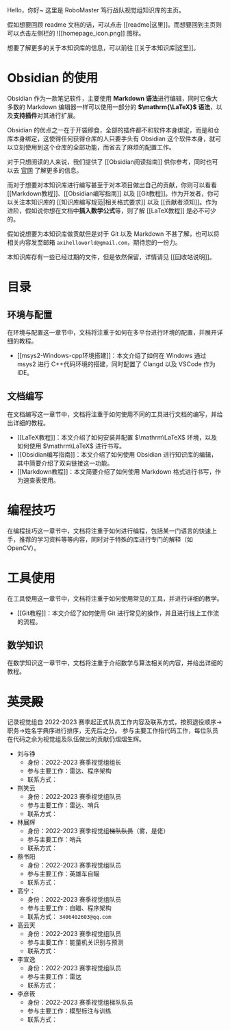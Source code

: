 Hello，你好~
这里是 RoboMaster 笃行战队视觉组知识库的主页。

假如想要回顾 readme 文档的话，可以点击 [[readme|这里]]。而想要回到主页则可以点击左侧栏的 ![[homepage_icon.png]] 图标。

想要了解更多的关于本知识库的信息，可以前往 [[关于本知识库|这里]]。

# Obsidian 的使用

Obsidian 作为一款笔记软件，主要使用 **Markdown 语法**进行编辑，同时它像大多数的 Markdown 编辑器一样可以使用一部分的 **$\mathrm{\LaTeX}$ 语法**，以及**支持插件**对其进行扩展。

Obsidian 的优点之一在于开袋即食，全部的插件都不和软件本身绑定，而是和仓库本身绑定，这使得任何获得仓库的人只要手头有 Obsidian 这个软件本身，就可以立刻使用到这个仓库的全部功能，而省去了麻烦的配置工作。

对于只想阅读的人来说，我们提供了 [[Obsidian阅读指南]] 供你参考，同时也可以去 [官网](https://obsidian.md/) 了解更多的信息。

而对于想要对本知识库进行编写甚至于对本项目做出自己的贡献，你则可以看看 [[Markdown教程]]、[[Obsidian编写指南]] 以及 [[Git教程]]。作为开发者，你可以关注本知识库的 [[知识库编写规范|相关格式要求]] 以及 [[贡献者须知]]。作为进阶，假如说你想在文档中**插入数学公式**等，则了解 [[LaTeX教程]] 是必不可少的。

假如说想要为本知识库做贡献但是对于 Git 以及 Markdown 不甚了解，也可以将相关内容发至邮箱 `axihelloworld@gmail.com`，期待您的一份力。

本知识库存有一些已经过期的文件，但是依然保留，详情请见 [[回收站说明]]。

# 目录

## 环境与配置

在环境与配置这一章节中，文档将注重于如何在多平台进行环境的配置，并展开详细的教程。

-  [[msys2-Windows-cpp环境搭建]]：本文介绍了如何在 Windows 通过 msys2 进行 C++代码环境的搭建，同时配置了 Clangd 以及 VSCode 作为 IDE。

## 文档编写

在文档编写这一章节中，文档将注重于如何使用不同的工具进行文档的编写，并给出详细的教程。

- [[LaTeX教程]]：本文介绍了如何安装并配置 $\mathrm\LaTeX$ 环境，以及如何使用 $\mathrm\LaTeX$ 进行书写。
- [[Obsidian编写指南]]：本文介绍了如何使用 Obsidian 进行知识库的编辑，其中简要介绍了双向链接这一功能。
- [[Markdown教程]]：本文简要介绍了如何使用 Markdown 格式进行书写，作为速查表使用。

# 编程技巧

在编程技巧这一章节中，文档将注重于如何进行编程，包括某一门语言的快速上手，推荐的学习资料等等内容，同时对于特殊的库进行专门的解释（如 OpenCV）。

# 工具使用

在工具使用这一章节中，文档将注重于如何使用常见的工具，并进行详细的教学。

- [[Git教程]]：本文介绍了如何使用 Git 进行常见的操作，并且进行线上工作流的流程。

## 数学知识

在数学知识这一章节中，文档将注重于介绍数学与算法相关的内容，并给出详细的教程。

# ~~英灵殿~~

记录视觉组自 2022-2023 赛季起正式队员工作内容及联系方式，按照退役顺序->职务->姓名字典序进行排序，无先后之分。
参与主要工作指代码工作，每位队员在代码之余为视觉组及队伍做出的贡献仍熠熠生辉。

- 刘与铮
	- 身份：2022-2023 赛季视觉组组长
	- 参与主要工作：雷达、程序架构
	- 联系方式：
- 荆笑云
	- 身份：2022-2023 赛季视觉组队员
	- 参与主要工作：雷达、哨兵
	- 联系方式：
- 林展辉
	- 身份：2022-2023 赛季视觉组~~梯队队员~~（雾，是佬）
	- 参与主要工作：哨兵
	- 联系方式：
- 蔡书阳
	- 身份：2022-2023 赛季视觉组队员
	- 参与主要工作：英雄车自瞄
	- 联系方式：
- 高宁：
	- 身份：2022-2023 赛季视觉组队员
	- 参与主要工作：自瞄、程序架构
	- 联系方式： `3406402603@qq.com`
- 高云天
	- 身份：2022-2023 赛季视觉组队员
	- 参与主要工作：能量机关识别与预测
	- 联系方式：
- 李宣逸
	- 身份：2022-2023 赛季视觉组队员
	- 参与主要工作：雷达
	- 联系方式：
- 李彦筱
	- 身份：2022-2023 赛季视觉组梯队队员
	- 参与主要工作：模型标注与训练
	- 联系方式：